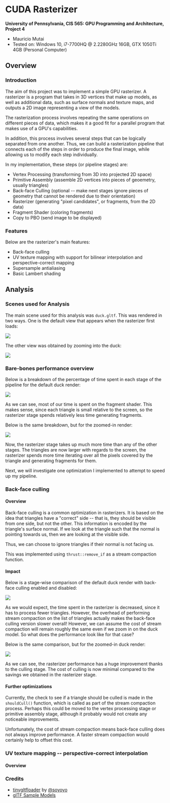CUDA Rasterizer
===============

**University of Pennsylvania, CIS 565: GPU Programming and Architecture, Project 4**

* Mauricio Mutai
* Tested on: Windows 10, i7-7700HQ @ 2.2280GHz 16GB, GTX 1050Ti 4GB (Personal Computer)

## Overview

### Introduction

The aim of this project was to implement a simple GPU rasterizer. A rasterizer is a program that takes in 3D vertices that make up models, as well as additional data, such as surface normals and texture maps, and outputs a 2D image representing a view of the models.

The rasterization process involves repeating the same operations on different pieces of data, which makes it a good fit for a parallel program that makes use of a GPU's capabilities.

In addition, this process involves several steps that can be logically separated from one another. Thus, we can build a rasterization pipeline that connects each of the steps in order to produce the final image, while allowing us to modify each step individually.

In my implementation, these steps (or pipeline stages) are:

* Vertex Processing (transforming from 3D into projected 2D space)
* Primitive Assembly (assemble 2D vertices into pieces of geoemetry, usually triangles)
* Back-face Culling (optional -- make next stages ignore pieces of geometry that cannot be rendered due to their orientation)
* Rasterizer (generating "pixel candidates", or fragments, from the 2D data)
* Fragment Shader (coloring fragments)
* Copy to PBO (send image to be displayed)

### Features

Below are the rasterizer's main features:

* Back-face culling
* UV texture mapping with support for bilinear interpolation and perspective-correct mapping
* Supersample antialiasing
* Basic Lambert shading

## Analysis

### Scenes used for Analysis

The main scene used for this analysis was `duck.gltf`. This was rendered in two ways. One is the default view that appears when the rasterizer first loads:

![](img/duck-default.PNG)

The other view was obtained by zooming into the duck:

![](img/duck-zoom.PNG)

### Bare-bones performance overview

Below is a breakdown of the percentage of time spent in each stage of the pipeline for the default duck render:

![](img/percent-bbones-duck-default.png)

As we can see, most of our time is spent on the fragment shader. This makes sense, since each triangle is small relative to the screen, so the rasterizer stage spends relatively less time generating fragments.

Below is the same breakdown, but for the zoomed-in render:

![](img/percent-bbones-duck-zoom.png)

Now, the rasterizer stage takes up much more time than any of the other stages. The triangles are now larger with regards to the screen, the rasterizer spends more time iterating over all the pixels covered by the triangle and generating fragments for them.

Next, we will investigate one optimization I implemented to attempt to speed up my pipeline.

### Back-face culling

#### Overview

Back-face culling is a common optimization in rasterizers. It is based on the idea that triangles have a "correct" side -- that is, they should be visible from one side, but not the other. This information is encoded by the triangle's surface normal. If we look at the triangle such that the normal is pointing towards us, then we are looking at the visible side.

Thus, we can choose to ignore triangles if their normal is not facing us.

This was implemented using `thrust::remove_if` as a stream compaction function.

#### Impact

Below is a stage-wise comparison of the default duck render with back-face culling enabled and disabled:

![](img/stages-cull-duck-default.png)

As we would expect, the time spent in the rasterizer is decreased, since it has to process fewer triangles. However, the overhead of performing stream compaction on the list of triangles actually makes the back-face culling version slower overall! However, we can assume the cost of stream compaction will remain roughly the same even if we zoom in on the duck model. So what does the performance look like for that case?

Below is the same comparison, but for the zoomed-in duck render:

![](img/stages-cull-duck-zoom.png)

As we can see, the rasterizer performance has a huge improvement thanks to the culling stage. The cost of culling is now minimal compared to the savings we obtained in the rasterizer stage.

#### Further optimizations

Currently, the check to see if a triangle should be culled is made in the `shouldCull()` function, which is called as part of the stream compaction process. Perhaps this could be moved to the vertex processing stage or primitive assembly stage, although it probably would not create any noticeable improvements.

Unfortunately, the cost of stream compaction means back-face culling does not always improve performance. A faster stream compaction would certainly help to offset this cost.

### UV texture mapping -- perspective-correct interpolation

#### Overview

### Credits

* [tinygltfloader](https://github.com/syoyo/tinygltfloader) by [@soyoyo](https://github.com/syoyo)
* [glTF Sample Models](https://github.com/KhronosGroup/glTF/blob/master/sampleModels/README.md)
